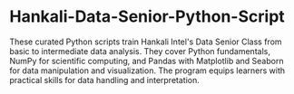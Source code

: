 # Hankali-Data-Senior-Python-Script
These curated Python scripts train Hankali Intel's Data Senior Class from basic to intermediate data analysis. They cover Python fundamentals, NumPy for scientific computing, and Pandas with Matplotlib and Seaborn for data manipulation and visualization. The program equips learners with practical skills for data handling and interpretation.
